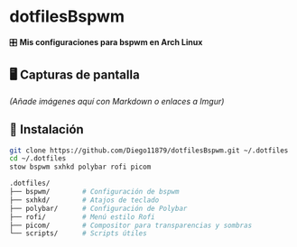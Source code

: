 # dotfilesBspwm  
🎛️ **Mis configuraciones para bspwm en Arch Linux**  

## 🖥️ Capturas de pantalla  
*(Añade imágenes aquí con Markdown o enlaces a Imgur)*  

## 🚀 Instalación  
```sh
git clone https://github.com/Diego11879/dotfilesBspwm.git ~/.dotfiles
cd ~/.dotfiles
stow bspwm sxhkd polybar rofi picom

.dotfiles/
├── bspwm/        # Configuración de bspwm
├── sxhkd/        # Atajos de teclado
├── polybar/      # Configuración de Polybar
├── rofi/         # Menú estilo Rofi
├── picom/        # Compositor para transparencias y sombras
└── scripts/      # Scripts útiles
